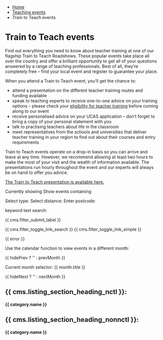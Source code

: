 *   [Home](/)
*   [Teaching events](/teaching-events)
*   Train to Teach events

Train to Teach events
=====================

Find out everything you need to know about teacher training at one of our flagship Train to Teach Roadshows. These popular events take place all over the country and offer a brilliant opportunity to get all of your questions answered by a range of teaching professionals. Best of all, they’re completely free – find your local event and register to guarantee your place.

When you attend a Train to Teach event, you’ll get the chance to:

*   attend a presentation on the different teacher training routes and funding available
*   speak to teaching experts to receive one-to-one advice on your training options – please check your [eligibility for teacher training](/node/2285) before coming along to our event
*   receive personalised advice on your UCAS application – don’t forget to bring a copy of your personal statement with you
*   talk to practising teachers about life in the classroom
*   meet representatives from the schools and universities that deliver teacher training in your region to find out about their courses and entry requirements

Train to Teach events operate on a drop-in basis so you can arrive and leave at any time. However, we recommend allowing at least two hours to make the most of your visit and the wealth of information available. The presentations run hourly throughout the event and our experts will always be on hand to offer you advice.

[The Train to Teach presentation is available here.](https://drive.google.com/file/d/1OuHTmB1j-ceovpLQw96UGhs_07ALWvlK/view)

Currently showing Show events containing

Select type: Select distance: Enter postcode: 

keyword text search: 

{{ cms.filter\_submit\_label }}

{{ cms.filter\_toggle\_link\_search }} {{ cms.filter\_toggle\_link\_simple }}

{{ error }}

Use the calendar function to view events in a different month:

{{ hidePrev ? '' : prevMonth }}

Current month selector: {{ month.title }}

{{ hideNext ? '' : nextMonth }}

{{ cms.listing\_section\_heading\_nctl }}:
------------------------------------------

#### {{ category.name }}

{{ cms.listing\_section\_heading\_nonnctl }}:
---------------------------------------------

#### {{ category.name }}